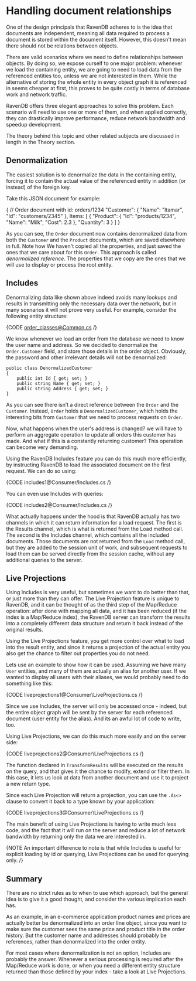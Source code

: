 ﻿# Handling document relationships

One of the design principals that RavenDB adheres to is the idea that documents are independent, meaning all data required to process a document is stored within the document itself. However, this doesn't mean there should not be relations between objects.

There are valid scenarios where we need to define relationships between objects. By doing so, we expose ourself to one major problem: whenever we load the containing entity, we are going to need to load data from the referenced entities too, unless we are not interested in them. While the alternative of storing the whole entity in every object graph it is referenced in seems cheaper at first, this proves to be quite costly in terms of database work and network traffic.

RavenDB offers three elegant approaches to solve this problem. Each scenario will need to use one or more of them, and when applied correctly, they can drastically improve performance, reduce network bandwidth and speedup development.

The theory behind this topic and other related subjects are discussed in length in the Theory section.

## Denormalization

The easiest solution is to denormalize the data in the containing entity, forcing it to contain the actual value of the referenced entity in addition (or instead) of the foreign key.

Take this JSON document for example:

  { // Order document with id: orders/1234
    "Customer": {
      "Name": "Itamar",
      "Id": "customers/2345"
    },
    Items: [
      { 
        "Product": { 
          "Id": "products/1234",
          "Name": "Milk",
          "Cost": 2.3
          },
        "Quantity": 3
      }
    ]
  }

As you can see, the `Order` document now contains denormalized data from both the `Customer` and the `Product` documents, which are saved elsewhere in full. Note how We haven't copied all the properties, and just saved the ones that we care about for this `Order`. This approach is called _denormalized reference_. The properties that we copy are the ones that we will use to display or process the root entity.

## Includes

Denormalizing data like shown above indeed avoids many lookups and results in transmitting only the necessary data over the network, but in many scenarios it will not prove very useful. For example, consider the following entity structure:

{CODE order_classes@Common.cs /}

We know whenever we load an order from the database we need to know the user name and address. So we decided to denormalize the `Order.Customer` field, and store those details in the order object. Obviously, the password and other irrelevant details will not be denormalized:

	public class DenormalizedCustomer
	{
		public int Id { get; set; }
		public string Name { get; set; }
		public string Address { get; set; }
	}

As you can see there isn’t a direct reference between the `Order` and the `Customer`. Instead, `Order` holds a `DenormalizedCustomer`, which holds the interesting bits from `Customer` that we need to process requests on `Order`.

Now, what happens when the user's address is changed? we will have to perform an aggregate operation to update all orders this customer has made. And what if this is a constantly returning customer? This operation can become very demanding.

Using the RavenDB Includes feature you can do this much more efficiently, by instructing RavenDB to load the associated document on the first request. We can do so using:

{CODE includes1@Consumer/Includes.cs /}

You can even use Includes with queries:

{CODE includes2@Consumer/Includes.cs /}

What actually happens under the hood is that RavenDB actually has two channels in which it can return information for a load request. The first is the Results channel, which is what is returned from the Load method call. The second is the Includes channel, which contains all the included documents. Those documents are not returned from the `Load` method call, but they are added to the session unit of work, and subsequent requests to load them can be served directly from the session cache, without any additional queries to the server.

## Live Projections

Using Includes is very useful, but sometimes we want to do better than that, or just more than they can offer. The Live Projection feature is unique to RavenDB, and it can be thought of as the third step of the Map/Reduce operation: after done with mapping all data, and it has been reduced (if the index is a Map/Reduce index), the RavenDB server can transform the results into a completely different data structure and return it back instead of the original results.

Using the Live Projections feature, you get more control over what to load into the result entity, and since it returns a projection of the actual entity you also get the chance to filter out properties you do not need.

Lets use an example to show how it can be used. Assuming we have many `User` entities, and many of them are actually an alias for another user. If we wanted to display all users with their aliases, we would probably need to do something like this:

{CODE liveprojections1@Consumer\LiveProjections.cs /}

Since we use Includes, the server will only be accessed once - indeed, but the entire object graph will be sent by the server for each referenced document (user entity for the alias). And its an awful lot of code to write, too.

Using Live Projections, we can do this much more easily and on the server side:

{CODE liveprojections2@Consumer\LiveProjections.cs /}

The function declared in `TransformResults` will be executed on the results on the query, and that gives it the chance to modify, extend or filter them. In this case, it lets us look at data from another document and use it to project a new return type.

Since each Live Projection will return a projection, you can use the `.As<>` clause to convert it back to a type known by your application:

{CODE liveprojections3@Consumer\LiveProjections.cs /}

The main benefit of using Live Projections is having to write much less code, and the fact that it will run on the server and reduce a lot of network bandwidth by returning only the data we are interested in.

{NOTE An important difference to note is that while Includes is useful for explicit loading by id or querying, Live Projections can be used for querying only. /}

## Summary

There are no strict rules as to when to use which approach, but the general idea is to give it a good thought, and consider the various implication each has.

As an example, in an e-commerce application product names and prices are actually better be denormalized into an order line object, since you want to make sure the customer sees the same price and product title in the order history. But the customer name and addresses should probably be references, rather than denormalized into the order entity.

For most cases where denormalization is not an option, Includes are probably the answer. Whenever a serious processing is required after the Map/Reduce work is done, or when you need a different entity structure returned than those defined by your index - take a look at Live Projections.